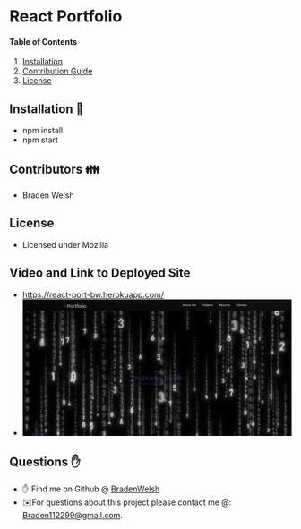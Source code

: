 # React Portfolio
#### Table of Contents
1. [Installation](#install)
2. [Contribution Guide](#contributions)
3. [License](#license)

## Installation 💾
* npm install.
* npm start

## Contributors 👪
* Braden Welsh

## License
* Licensed under Mozilla

## Video and Link to Deployed Site
* <a href="https://react-port-bw.herokuapp.com/" rel="nofollow">https://react-port-bw.herokuapp.com/</a>
* <img src="/public/images/reactPort.png" alt="image of my portfolio.">

## Questions ✋
* ✋ Find me on Github @ [BradenWelsh](http://github.com/BradenWelsh)
* ✉️For questions about this project please contact me @: Braden112299@gmail.com.